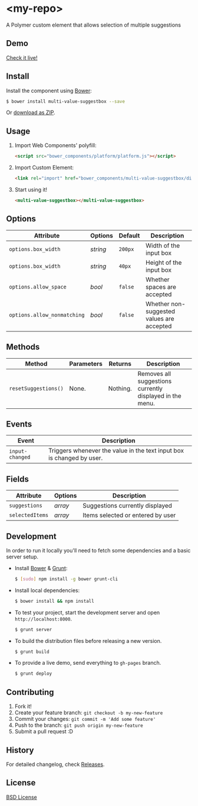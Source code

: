 # &lt;my-repo&gt;

A Polymer custom element that allows selection of multiple suggestions

## Demo

[Check it live!](http://coner.github.io/multi-value-suggestbox)

## Install

Install the component using [Bower](http://bower.io/):

```sh
$ bower install multi-value-suggestbox --save
```

Or [download as ZIP](https://github.com/my-user/my-repo/archive/master.zip).

## Usage

1. Import Web Components' polyfill:

    ```html
    <script src="bower_components/platform/platform.js"></script>
    ```

2. Import Custom Element:

    ```html
    <link rel="import" href="bower_components/multi-value-suggestbox/dist/multi-value-suggestbox.html">
    ```

3. Start using it!

    ```html
    <multi-value-suggestbox></multi-value-suggestbox>
    ```

## Options

Attribute                   | Options     | Default   | Description
---                         | ---         | ---       | ---
`options.box_width`         | *string*    | `200px`   | Width of the input box
`options.box_width`         | *string*    | `40px`    | Height of the input box
`options.allow_space`       | *bool*      | `false`   | Whether spaces are accepted
`options.allow_nonmatching` | *bool*      | `false`   | Whether non-suggested values are accepted

## Methods

Method               | Parameters   | Returns     | Description
---                  | ---          | ---         | ---
`resetSuggestions()` | None.        | Nothing.    | Removes all suggestions currently displayed in the menu.

## Events

Event           | Description
---             | ---
`input-changed` | Triggers whenever the value in the text input box is changed by user.

## Fields

Attribute             | Options    | Description
---                   | ---        | ---
`suggestions`         | *array*    | Suggestions currently displayed
`selectedItems`       | *array*    | Items selected or entered by user

## Development

In order to run it locally you'll need to fetch some dependencies and a basic server setup.

* Install [Bower](http://bower.io/) & [Grunt](http://gruntjs.com/):

    ```sh
    $ [sudo] npm install -g bower grunt-cli
    ```

* Install local dependencies:

    ```sh
    $ bower install && npm install
    ```

* To test your project, start the development server and open `http://localhost:8000`.

    ```sh
    $ grunt server
    ```

* To build the distribution files before releasing a new version.

    ```sh
    $ grunt build
    ```

* To provide a live demo, send everything to `gh-pages` branch.

    ```sh
    $ grunt deploy
    ```

## Contributing

1. Fork it!
2. Create your feature branch: `git checkout -b my-new-feature`
3. Commit your changes: `git commit -m 'Add some feature'`
4. Push to the branch: `git push origin my-new-feature`
5. Submit a pull request :D

## History

For detailed changelog, check [Releases](https://github.com/my-user/multi-value-suggestbox/releases).

## License

[BSD License](http://opensource.org/licenses/BSD-3-Clause)
